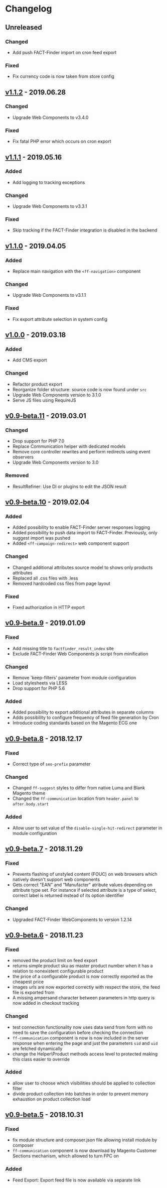 # Changelog
## Unreleased
### Changed
- Add push FACT-Finder import on cron feed export

### Fixed
- Fix currency code is now taken from store config

## [v1.1.2] - 2019.06.28
### Changed
- Upgrade Web Components to v3.4.0

### Fixed
- Fix fatal PHP error which occurs on cron export

## [v1.1.1] - 2019.05.16
### Added
- Add logging to tracking exceptions

### Changed
- Upgrade Web Components to v3.3.1

### Fixed
- Skip tracking if the FACT-Finder integration is disabled in the backend

## [v1.1.0] - 2019.04.05
### Added
- Replace main navigation with the `<ff-navigation>` component

### Changed
- Upgrade Web Components to v3.1.1

### Fixed
- Fix export attribute selection in system config

## [v1.0.0] - 2019.03.18
### Added
- Add CMS export

### Changed
- Refactor product export
- Reorganize folder structure: source code is now found under `src`
- Upgrade Web Components version to 3.1.0
- Serve JS files using RequireJS

## [v0.9-beta.11] - 2019.03.01
### Changed
- Drop support for PHP 7.0
- Replace Communication helper with dedicated models
- Remove core controller rewrites and perform redirects using event observers
- Upgrade Web Components version to 3.0

### Removed
- ResultRefiner: Use DI or plugins to edit the JSON result

## [v0.9-beta.10] - 2019.02.04
### Added
- Added possibility to enable FACT-Finder server responses logging
- Added possibility to push data import to FACT-Finder. Previously, only suggest import was pushed
- Added `<ff-campaign-redirect>` web component support

### Changed
- Changed additional attributes source model to shows only products attributes
- Replaced all .css files with .less
- Removed hardcoded css files from page layout

### Fixed
- Fixed authorization in HTTP export

## [v0.9-beta.9] - 2019.01.09
### Fixed
- Add missing title to `factfinder_result_index` site
- Exclude FACT-Finder Web Components js script from minification

### Changed
- Remove 'keep-filters' parameter from module configuration
- Load stylesheets via LESS
- Drop support for PHP 5.6

### Added
- Added possibility to export additional attributes in separate columns
- Adds possibility to configure frequency of feed file generation by Cron
- Introduce coding standards based on the Magento ECG one

## [v0.9-beta.8] - 2018.12.17
### Fixed
- Correct type of `seo-prefix` parameter

### Changed
- Changed `ff-suggest` styles to differ from native Luma and Blank Magento theme
- Changed the `ff-communication` location from `header.panel` to `after.body.start`

### Added
- Allow user to set value of the `disable-single-hit-redirect` parameter  in module configuration

## [v0.9-beta.7] - 2018.11.29
### Fixed
- Prevents flashing of unstyled content (FOUC) on web browsers which natively doesn't support web components
- Gets correct "EAN" and "Manufacter" atribute values depending on attribute type set. For instance if selected attribute is a type of select, correct label is returned instead of its option identifier

### Changed
- Upgraded FACT-Finder WebComponents to version 1.2.14

## [v0.9-beta.6] - 2018.11.23
### Fixed
- removed the product limit on feed export
- returns simple product sku as master product number when it has a relation to nonexistent configurable product
- the price of a configurable product is now correctly exported as the cheapest price
- images urls are now exported correctly with respect the store, the feed file is exported from
- A missing ampersand character between parameters in http query is now added in checkout tracking

### Changed
- test connection functionality now uses data send from form with no need to save the configuration before checking the connection
- `ff-communication` component is now is now included in the server response when entering the page and just the parameters `sid` and `uid` are fetched dynamically
- change the Helper\Product methods access level to protected making this class easier to override

### Added
- allow user to choose which visibilities should be applied to collection filter
- divide product collection into batches in order to prevent memory exhaustion on product collection load

## [v0.9-beta.5] - 2018.10.31
### Fixed
- fix module structure and composer.json file allowing install module by composer
- `ff-communication` component is now download by Magento Customer Sections mechanism, which allowed to turn FPC on

### Added
- Feed Export: Export feed file is now available via separate link

[v1.1.2]:       https://github.com/FACT-Finder-Web-Components/magento2-module/compare/v1.1.1...v1.1.2
[v1.1.1]:       https://github.com/FACT-Finder-Web-Components/magento2-module/compare/v1.1.0...v1.1.1
[v1.1.0]:       https://github.com/FACT-Finder-Web-Components/magento2-module/compare/v1.0.0...v1.1.0
[v1.0.0]:       https://github.com/FACT-Finder-Web-Components/magento2-module/compare/v0.9-beta.11...v1.0.0
[v0.9-beta.11]: https://github.com/FACT-Finder-Web-Components/magento2-module/compare/v0.9-beta.10...v0.9-beta.11
[v0.9-beta.10]: https://github.com/FACT-Finder-Web-Components/magento2-module/compare/v0.9-beta.9...v0.9-beta.10
[v0.9-beta.9]:  https://github.com/FACT-Finder-Web-Components/magento2-module/compare/v0.9-beta.8...v0.9-beta.9
[v0.9-beta.8]:  https://github.com/FACT-Finder-Web-Components/magento2-module/compare/v0.9-beta.7...v0.9-beta.8
[v0.9-beta.7]:  https://github.com/FACT-Finder-Web-Components/magento2-module/compare/v0.9-beta.6...v0.9-beta.7
[v0.9-beta.6]:  https://github.com/FACT-Finder-Web-Components/magento2-module/compare/v0.9-beta.5...v0.9-beta.6
[v0.9-beta.5]:  https://github.com/FACT-Finder-Web-Components/magento2-module/releases/tag/v0.9-beta.5
